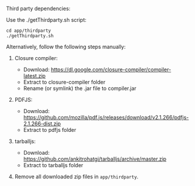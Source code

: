 Third party dependencies:

Use the ./getThirdparty.sh script:

    cd app/thirdparty
    ./getThirdparty.sh

Alternatively, follow the following steps manually:

1) Closure compiler:
    - Download: https://dl.google.com/closure-compiler/compiler-latest.zip
    - Extract to closure-compiler folder
    - Rename (or symlink) the .jar file to compiler.jar

2) PDFJS:
    - Download: https://github.com/mozilla/pdf.js/releases/download/v2.1.266/pdfjs-2.1.266-dist.zip
    - Extract to pdfjs folder

3) tarballjs:
    - Download: https://github.com/ankitrohatgi/tarballjs/archive/master.zip
    - Extract to tarballjs folder

5) Remove all downloaded zip files in `app/thirdparty`.
